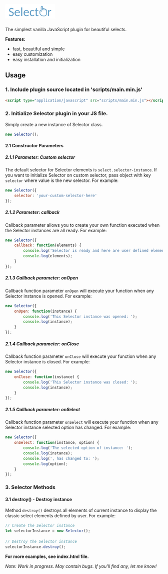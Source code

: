 # <img src="https://raw.githubusercontent.com/lamka02sk/selector/master/assets/logo.png" width="160">
The simplest vanilla JavaScript plugin for beautiful selects.

**Features:**
- fast, beautiful and simple
- easy customization
- easy installation and initialization

## Usage
### 1. Include plugin source located in 'scripts/main.min.js'
```html
<script type="application/javascript" src="scripts/main.min.js"></script>
```

### 2. Initialize Selector plugin in your JS file.
Simply create a new instance of Selector class.
```javascript
new Selector();
```

#### 2.1 Constructor Parameters
##### 2.1.1 Parameter: *Custom selector*
The default selector for Selector elements is `select.selector-instance`. If you want to initialize Selector on custom selector, pass object with key `selector` where value is the new selector. 
For example:
```javascript
new Selector({
    selector: 'your-custom-selector-here'
});
```
##### 2.1.2 Parameter: *callback*
Callback parameter allows you to create your own function executed when the Selector instances are all ready.
For example:
```javascript
new Selector({
    callback: function(elements) {
        console.log('Selector is ready and here are user defined elements used to generate Selector instances: ');
        console.log(elements);
    }
});
```
##### 2.1.3 Callback parameter: *onOpen*
Callback function parameter `onOpen` will execute your function when any Selector instance is opened.
For example:
```javascript
new Selector({
    onOpen: function(instance) {
        console.log('This Selector instance was opened: ');
        console.log(instance);
    }
});
```
##### 2.1.4 Callback parameter: *onClose*
Callback function parameter `onClose` will execute your function when any Selector instance is closed.
For example:
```javascript
new Selector({
    onClose: function(instance) {
        console.log('This Selector instance was closed: ');
        console.log(instance);
    }
});
```
##### 2.1.5 Callback parameter: *onSelect*
Callback function parameter `onSelect` will execute your function when any Selector instance selected option has changed.
For example:
```javascript
new Selector({
    onSelect: function(instance, option) {
        console.log('The selected option of instance: ');
        console.log(instance);
        console.log(', has changed to: ');
        console.log(option);
    }
});
```

### 3. Selector Methods
#### 3.1 destroy() - Destroy instance
Method `destroy()` destroys all elements of current instance to display the classic select elements defined by user.
For example: 
```javascript
// Create the Selector instance
let selectorInstance = new Selector();

// Destroy the Selector instance
selectorInstance.destroy();
```

**For more examples, see index.html file.**

*Note: Work in progress. May contain bugs. If you'll find any, let me know!*
